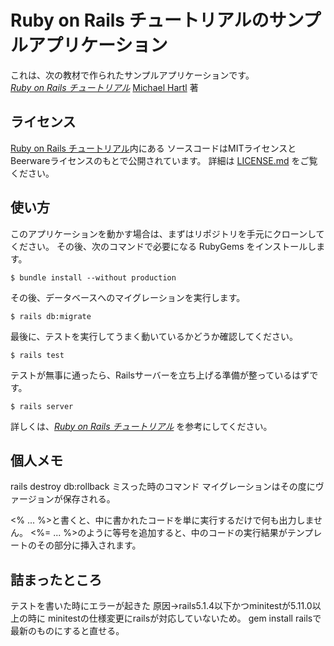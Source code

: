 # Ruby on Rails チュートリアルのサンプルアプリケーション

これは、次の教材で作られたサンプルアプリケーションです。   
[*Ruby on Rails チュートリアル*](https://railstutorial.jp/)
[Michael Hartl](http://www.michaelhartl.com/) 著

## ライセンス

[Ruby on Rails チュートリアル](https://railstutorial.jp/)内にある
ソースコードはMITライセンスとBeerwareライセンスのもとで公開されています。
詳細は [LICENSE.md](LICENSE.md) をご覧ください。

## 使い方

このアプリケーションを動かす場合は、まずはリポジトリを手元にクローンしてください。
その後、次のコマンドで必要になる RubyGems をインストールします。

```
$ bundle install --without production
```

その後、データベースへのマイグレーションを実行します。

```
$ rails db:migrate
```

最後に、テストを実行してうまく動いているかどうか確認してください。

```
$ rails test
```

テストが無事に通ったら、Railsサーバーを立ち上げる準備が整っているはずです。

```
$ rails server
```

詳しくは、[*Ruby on Rails チュートリアル*](https://railstutorial.jp/)
を参考にしてください。

## 個人メモ
rails destroy db:rollback ミスった時のコマンド
マイグレーションはその度にヴァージョンが保存される。

<% ... %>と書くと、中に書かれたコードを単に実行するだけで何も出力しません。
<%= ... %>のように等号を追加すると、中のコードの実行結果がテンプレートのその部分に挿入されます。

## 詰まったところ
テストを書いた時にエラーが起きた
原因→rails5.1.4以下かつminitestが5.11.0以上の時に
minitestの仕様変更にrailsが対応していないため。
gem install railsで最新のものにすると直せる。